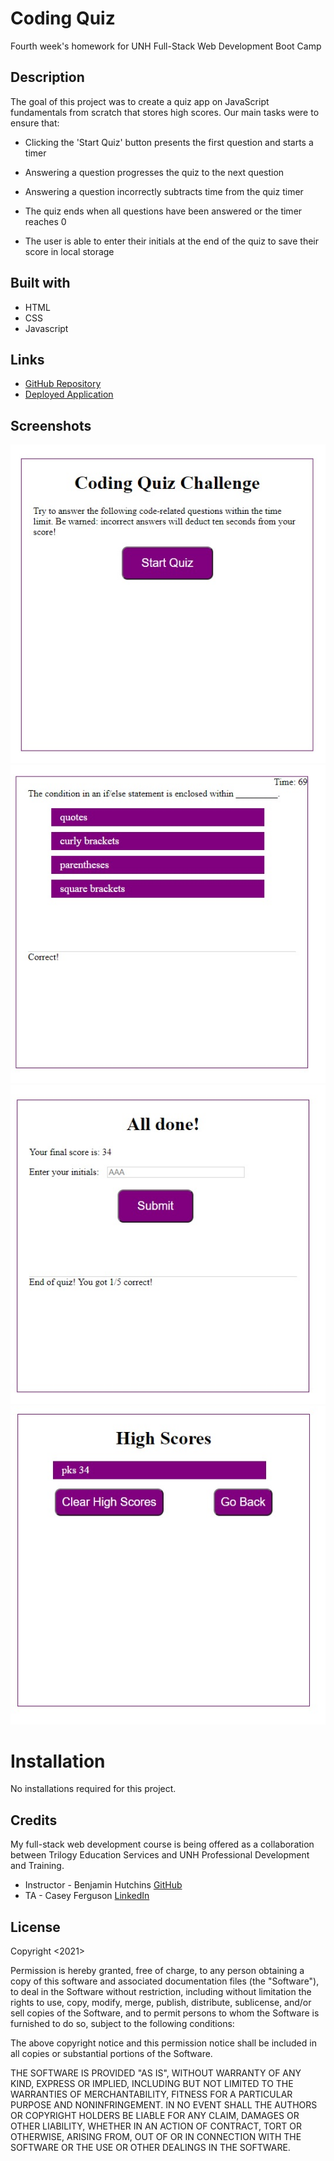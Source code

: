 # Coding Quiz

Fourth week's homework for UNH Full-Stack Web Development Boot Camp

## Description 

The goal of this project was to create a quiz app on JavaScript fundamentals from scratch that stores high scores. Our main tasks were to ensure that:

* Clicking the 'Start Quiz' button presents the first question and starts a timer

* Answering a question progresses the quiz to the next question 

* Answering a question incorrectly subtracts time from the quiz timer

* The quiz ends when all questions have been answered or the timer reaches 0

* The user is able to enter their initials at the end of the quiz to save their score in local storage

## Built with

* HTML
* CSS
* Javascript

## Links

* [GitHub Repository](https://github.com/shabobble/coding-quiz)
* [Deployed Application](https://shabobble.github.io/coding-quiz)

## Screenshots

![Start Screen](/assets/images/startquiz.jpg)
![Example Question](/assets/images/samplequestion.jpg)
![End Screen](/assets/images/finalscore.jpg)
![High Scores](/assets/images/highscores.jpg)

# Installation

No installations required for this project.

## Credits

My full-stack web development course is being offered as a collaboration between Trilogy Education Services and UNH Professional Development and Training.

* Instructor - Benjamin Hutchins [GitHub](https://github.com/benhutchins)
* TA - Casey Ferguson [LinkedIn](https://www.linkedin.com/in/casey-a-ferguson/)

## License

Copyright <2021> <Patrick Sullivan>

Permission is hereby granted, free of charge, to any person obtaining a copy of this software and associated documentation files (the "Software"), to deal in the Software without restriction, including without limitation the rights to use, copy, modify, merge, publish, distribute, sublicense, and/or sell copies of the Software, and to permit persons to whom the Software is furnished to do so, subject to the following conditions:

The above copyright notice and this permission notice shall be included in all copies or substantial portions of the Software.

THE SOFTWARE IS PROVIDED "AS IS", WITHOUT WARRANTY OF ANY KIND, EXPRESS OR IMPLIED, INCLUDING BUT NOT LIMITED TO THE WARRANTIES OF MERCHANTABILITY, FITNESS FOR A PARTICULAR PURPOSE AND NONINFRINGEMENT. IN NO EVENT SHALL THE AUTHORS OR COPYRIGHT HOLDERS BE LIABLE FOR ANY CLAIM, DAMAGES OR OTHER LIABILITY, WHETHER IN AN ACTION OF CONTRACT, TORT OR OTHERWISE, ARISING FROM, OUT OF OR IN CONNECTION WITH THE SOFTWARE OR THE USE OR OTHER DEALINGS IN THE SOFTWARE.